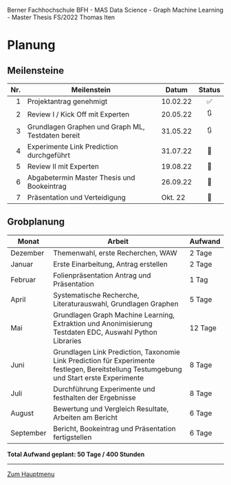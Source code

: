 Berner Fachhochschule BFH - MAS Data Science - Graph Machine Learning - Master Thesis FS/2022 Thomas Iten

# Planung

## Meilensteine

| Nr. | Meilenstein                                        | Datum    | Status 
| --: | -------------------------------------------------- | -------- | :--------:
|  1  | Projektantrag genehmigt                            | 10.02.22 | :white_check_mark: 
|  2  | Review I / Kick Off mit Experten                   | 20.05.22 | :arrows_clockwise: 
|  3  | Grundlagen Graphen und Graph ML, Testdaten bereit  | 31.05.22 | :arrows_clockwise: 
|  4  | Experimente Link Prediction durchgeführt           | 31.07.22 | :black_square_button:
|  5  | Review II mit Experten                             | 19.08.22 | :black_square_button:
|  6  | Abgabetermin Master Thesis und Bookeintrag         | 26.09.22 | :black_square_button:
|  7  | Präsentation und Verteidigung                      | Okt. 22  | :black_square_button:

## Grobplanung

Monat     | Arbeit                                             | Aufwand  
--------- | -------------------------------------------------- | -------- 
Dezember  | Themenwahl, erste Recherchen, WAW                  |  2 Tage  
Januar    | Erste Einarbeitung, Antrag erstellen               |  2 Tage  
Februar   | Folienpräsentation Antrag und Präsentation         |  1 Tag   
April     | Systematische Recherche, Literaturauswahl, Grundlagen Graphen | 5 Tage  
Mai       | Grundlagen Graph Machine Learning, Extraktion und Anonimisierung Testdaten EDC, Auswahl Python Libraries | 12 Tage
Juni      | Grundlagen Link Prediction, Taxonomie Link Prediction für Experimente festlegen, Bereitstellung Testumgebung und Start erste Experimente |  8 Tage  
Juli      | Durchführung Experimente und festhalten der Ergebnisse |  8 Tage  
August    | Bewertung und Vergleich Resultate, Arbeiten am Bericht |  6 Tage  
September | Bericht, Bookeintrag und Präsentation fertigstellen    |  6 Tage  

**Total Aufwand geplant: 50 Tage / 400 Stunden**

---
[Zum Hauptmenu](../README.md)